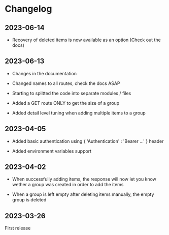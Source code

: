 # Changelog

## 2023-06-14

- Recovery of deleted items is now available as an option (Check out the docs)

## 2023-06-13

- Changes in the documentation

- Changed names to all routes, check the docs ASAP

- Starting to splitted the code into separate modules / files

- Added a GET route ONLY to get the size of a group

- Added detail level tuning when adding multiple items to a group

## 2023-04-05

- Added basic authentication using { 'Authentication' : 'Bearer ...' } header

- Added environment variables support

## 2023-04-02

- When successfully adding items, the response will now let you know wether a group was created in order to add the items

- When a group is left empty after deleting items manually, the empty group is deleted

## 2023-03-26

First release
